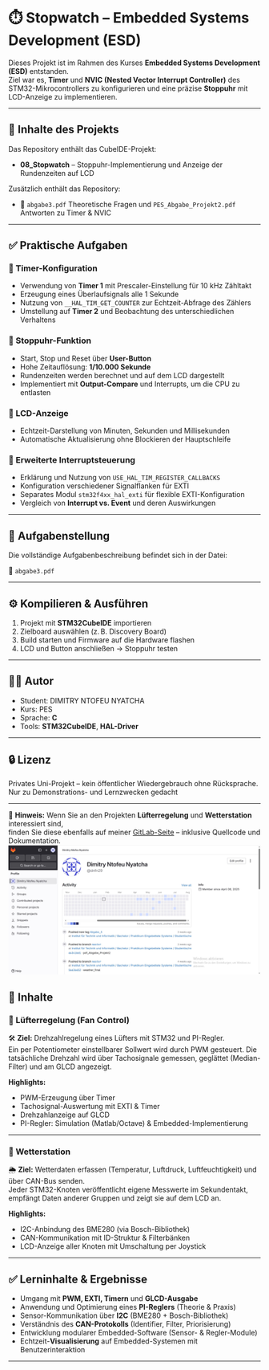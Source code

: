 # ⏱️ Stopwatch – Embedded Systems Development (ESD)

Dieses Projekt ist im Rahmen des Kurses **Embedded Systems Development (ESD)** entstanden.  
Ziel war es, **Timer** und **NVIC (Nested Vector Interrupt Controller)** des STM32-Mikrocontrollers zu konfigurieren und eine präzise **Stoppuhr** mit LCD-Anzeige zu implementieren.

---

## 📂 Inhalte des Projekts

Das Repository enthält das CubeIDE-Projekt:

- **08_Stopwatch** – Stoppuhr-Implementierung  und Anzeige der Rundenzeiten auf LCD

Zusätzlich enthält das Repository:

- 📄 `abgabe3.pdf` Theoretische Fragen und `PES_Abgabe_Projekt2.pdf` Antworten zu Timer & NVIC  

---

## ✅ Praktische Aufgaben

### 🔹 Timer-Konfiguration
- Verwendung von **Timer 1** mit Prescaler-Einstellung für 10 kHz Zähltakt  
- Erzeugung eines Überlaufsignals alle 1 Sekunde  
- Nutzung von `__HAL_TIM_GET_COUNTER` zur Echtzeit-Abfrage des Zählers  
- Umstellung auf **Timer 2** und Beobachtung des unterschiedlichen Verhaltens

### 🔹 Stoppuhr-Funktion
- Start, Stop und Reset über **User-Button**   
- Hohe Zeitauflösung: **1/10.000 Sekunde**  
- Rundenzeiten werden berechnet und auf dem LCD dargestellt  
- Implementiert mit **Output-Compare** und Interrupts, um die CPU zu entlasten  

### 🔹 LCD-Anzeige
- Echtzeit-Darstellung von Minuten, Sekunden und Millisekunden  
- Automatische Aktualisierung ohne Blockieren der Hauptschleife  

### 🔹 Erweiterte Interruptsteuerung
- Erklärung und Nutzung von `USE_HAL_TIM_REGISTER_CALLBACKS`  
- Konfiguration verschiedener Signalflanken für EXTI  
- Separates Modul `stm32f4xx_hal_exti` für flexible EXTI-Konfiguration  
- Vergleich von **Interrupt vs. Event** und deren Auswirkungen  

---

## 📄 Aufgabenstellung

Die vollständige Aufgabenbeschreibung befindet sich in der Datei:

📎 `abgabe3.pdf`

---

## ⚙️ Kompilieren & Ausführen

1. Projekt mit **STM32CubeIDE** importieren  
2. Zielboard auswählen (z. B. Discovery Board)  
3. Build starten und Firmware auf die Hardware flashen  
4. LCD und Button anschließen → Stoppuhr testen  

---

## 🧑‍💻 Autor

- Student: DIMITRY NTOFEU NYATCHA
- Kurs: PES 
- Sprache: **C**  
- Tools: **STM32CubeIDE**, **HAL-Driver**

---

## 🔒 Lizenz

Privates Uni-Projekt – kein öffentlicher Wiedergebrauch ohne Rücksprache.  
Nur zu Demonstrations- und Lernzwecken gedacht

---

📎 **Hinweis:** Wenn Sie an den Projekten **Lüfterregelung** und **Wetterstation** interessiert sind,  
finden Sie diese ebenfalls auf meiner [GitLab-Seite](https://git.thm.de/institut-f-r-technik-und-informatik/master-masterseminar/praktikum-eingebettete-systeme/studentischer-code/SoSe-25/) – inklusive Quellcode und Dokumentation. ![THM_Gitlab_ProfilBild](images/git_profilbild.jpg)


## 📂 Inhalte

### 🔹 Lüfterregelung (Fan Control)

🛠 **Ziel:** Drehzahlregelung eines Lüfters mit STM32 und PI-Regler.  
Ein per Potentiometer einstellbarer Sollwert wird durch PWM gesteuert. Die tatsächliche Drehzahl wird über Tachosignale gemessen, geglättet (Median-Filter) und am GLCD angezeigt.

**Highlights:**
- PWM-Erzeugung über Timer  
- Tachosignal-Auswertung mit EXTI & Timer  
- Drehzahlanzeige auf GLCD  
- PI-Regler: Simulation (Matlab/Octave) & Embedded-Implementierung

---

### 🔹 Wetterstation

🌦️ **Ziel:** Wetterdaten erfassen (Temperatur, Luftdruck, Luftfeuchtigkeit) und über CAN-Bus senden.  
Jeder STM32-Knoten veröffentlicht eigene Messwerte im Sekundentakt, empfängt Daten anderer Gruppen und zeigt sie auf dem LCD an.

**Highlights:**
- I2C-Anbindung des BME280 (via Bosch-Bibliothek)  
- CAN-Kommunikation mit ID-Struktur & Filterbänken  
- LCD-Anzeige aller Knoten mit Umschaltung per Joystick

---

## ✅ Lerninhalte & Ergebnisse

- Umgang mit **PWM, EXTI, Timern** und **GLCD-Ausgabe**  
- Anwendung und Optimierung eines **PI-Reglers** (Theorie & Praxis)  
- Sensor-Kommunikation über **I2C** (BME280 + Bosch-Bibliothek)  
- Verständnis des **CAN-Protokolls** (Identifier, Filter, Priorisierung)  
- Entwicklung modularer Embedded-Software (Sensor- & Regler-Module)  
- Echtzeit-**Visualisierung** auf Embedded-Systemen mit Benutzerinteraktion

---
